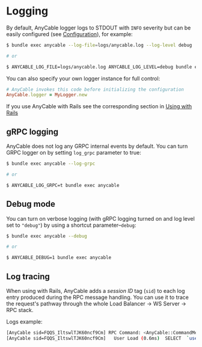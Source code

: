 # Logging

By default, AnyCable logger logs to STDOUT with `INFO` severity but can be easily configured (see [Configuration](configuration.md#parameters)), for example:

```sh
$ bundle exec anycable --log-file=logs/anycable.log --log-level debug

# or

$ ANYCABLE_LOG_FILE=logs/anycable.log ANYCABLE_LOG_LEVEL=debug bundle exec anycable
```

You can also specify your own logger instance for full control:

```ruby
# AnyCable invokes this code before initializing the configuration
AnyCable.logger = MyLogger.new
```

If you use AnyCable with Rails see the corresponding section in [Using with Rails](rails.md#logging)

## gRPC logging

AnyCable does not log any GRPC internal events by default. You can turn GRPC logger on by setting `log_grpc` parameter to true:

```sh
$ bundle exec anycable --log-grpc

# or

$ ANYCABLE_LOG_GRPC=t bundle exec anycable
```

## Debug mode

You can turn on verbose logging (with gRPC logging turned on and log level set to `"debug"`) by using a shortcut parameter–`debug`:

```sh
$ bundle exec anycable --debug

# or

$ ANYCABLE_DEBUG=1 bundle exec anycable
```

## Log tracing

When using with Rails, AnyCable adds a _session ID_ tag (`sid`) to each log entry produced during the RPC message handling. You can use it to trace the request's pathway through the whole Load Balancer -> WS Server -> RPC stack.

Logs example:

```sh
[AnyCable sid=FQQS_IltswlTJK60ncf9Cm] RPC Command: <AnyCable::CommandMessage: command: "subscribe", identifier: "{\"channel\":\"PresenceChannel\"}", connection_identifiers: "{\"__ltags__\":[11084497],\"current_user\":\"Z2lkOi8vbWFuYWdlYmFjL1VzZXIvMTEwODQ0OTc\"}", data: "">
[AnyCable sid=FQQS_IltswlTJK60ncf9Cm]   User Load (0.6ms)  SELECT  `users`.* FROM `users` WHERE `users`.`id` = 1 LIMIT 1
```
